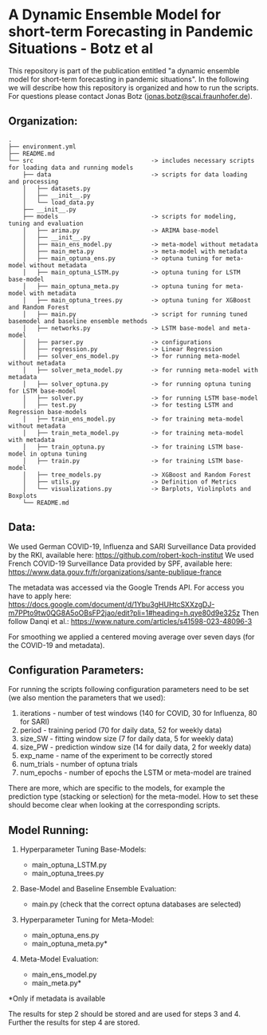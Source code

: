 # A Dynamic Ensemble Model for short-term Forecasting in Pandemic Situations - Botz et al 

This repository is part of the publication entitled "a dynamic ensemble model for short-term forecasting in pandemic situations". In the following we will describe how this repository is organized and how to run the scripts.
For questions please contact Jonas Botz (jonas.botz@scai.fraunhofer.de).

## Organization:


    .
    ├── environment.yml
    ├── README.md
    └── src                                 -> includes necessary scripts for loading data and running models  
        ├── data                            -> scripts for data loading and processing
        │   ├── datasets.py
        │   ├── __init__.py
        │   └── load_data.py
        ├── __init__.py
        ├── models                          -> scripts for modeling, tuning and evaluation
        │   ├── arima.py                    -> ARIMA base-model
        │   ├── __init__.py
        │   ├── main_ens_model.py           -> meta-model without metadata
        │   ├── main_meta.py                -> meta-model with metadata
        │   ├── main_optuna_ens.py          -> optuna tuning for meta-model without metadata
        │   ├── main_optuna_LSTM.py         -> optuna tuning for LSTM base-model
        │   ├── main_optuna_meta.py         -> optuna tuning for meta-model with metadata
        │   ├── main_optuna_trees.py        -> optuna tuning for XGBoost and Random Forest 
        │   ├── main.py                     -> script for running tuned basemodel and baseline ensemble methods
        │   ├── networks.py                 -> LSTM base-model and meta-model
        │   ├── parser.py                   -> configurations
        │   ├── regression.py               -> Linear Regression 
        │   ├── solver_ens_model.py         -> for running meta-model without metadata
        │   ├── solver_meta_model.py        -> for running meta-model with metadata
        │   ├── solver_optuna.py            -> for running optuna tuning for LSTM base-model
        │   ├── solver.py                   -> for running LSTM base-model
        │   ├── test.py                     -> for testing LSTM and Regression base-models
        │   ├── train_ens_model.py          -> for training meta-model without metadata
        │   ├── train_meta_model.py         -> for training meta-model with metadata
        │   ├── train_optuna.py             -> for training LSTM base-model in optuna tuning
        │   ├── train.py                    -> for training LSTM base-model
        │   ├── tree_models.py              -> XGBoost and Random Forest
        │   ├── utils.py                    -> Definition of Metrics
        │   └── visualizations.py           -> Barplots, Violinplots and Boxplots
        └── README.md


## Data:

We used German COVID-19, Influenza and SARI Surveillance Data provided by the RKI, available here: https://github.com/robert-koch-institut
We used French COVID-19 Surveillance Data provided by SPF, available here: https://www.data.gouv.fr/fr/organizations/sante-publique-france

The metadata was accessed via the Google Trends API. For access you have to apply here: https://docs.google.com/document/d/1Ybu3gHUHtcSXXzgDJ-m7PPto9tw0QG8A5oOBsFP2jao/edit?pli=1#heading=h.qye80d9e325z
Then follow Danqi et al.: https://www.nature.com/articles/s41598-023-48096-3

For smoothing we applied a centered moving average over seven days (for the COVID-19 and metadata).



## Configuration Parameters:

For running the scripts following configuration parameters need to be set (we also mention the parameters that we used):
1. iterations - number of test windows (140 for COVID, 30 for Influenza, 80 for SARI)
2. period - training period (70 for daily data, 52 for weekly data)
3. size_SW - fitting window size (7 for daily data, 5 for weekly data)
4. size_PW - prediction window size (14 for daily data, 2 for weekly data)
5. exp_name - name of the experiment to be correctly stored
6. num_trials - number of optuna trials
7. num_epochs - number of epochs the LSTM or meta-model are trained 

There are more, which are specific to the models, for example the prediction type (stacking or selection) for the meta-model. How to set these should become clear when looking at the corresponding scripts. 

## Model Running:

1. Hyperparameter Tuning Base-Models:
    - main_optuna_LSTM.py
    - main_optuna_trees.py

2. Base-Model and Baseline Ensemble Evaluation:
    - main.py (check that the correct optuna databases are selected)

3. Hyperparameter Tuning for Meta-Model:
    - main_optuna_ens.py
    - main_optuna_meta.py*

4. Meta-Model Evaluation:
    - main_ens_model.py
    - main_meta.py*

*Only if metadata is available

The results for step 2 should be stored and are used for steps 3 and 4. Further the results for step 4 are stored. 

       

